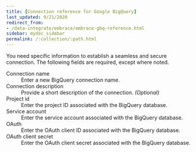 ```yaml
---
title: [Connection reference for Google BigQuery]
last_updated: 9/21/2020
redirect_from:
- /data-integrate/embrace/embrace-gbq-reference.html
sidebar: mydoc_sidebar
permalink: /:collection/:path.html
---
```

You need specific information to establish a seamless and secure connection. The following fields are required, except where noted.

<dl id="embrace-gbq-ref">
  <dlentry id="embrace-gbq-ref-connection-name">
    <dt>Connection name</dt>
    <dd>Enter a new BigQuery connection name.</dd>
  </dlentry>
  <dlentry id="embrace-gbq-ref-connection-description">
    <dt>Connection description</dt>
    <dd>Provide a short description of the connection. <i>(Optional)</i></dd>
  </dlentry>
  <dlentry id="embrace-gbq-ref-project-id">
    <dt>Project id</dt>
    <dd>Enter the project ID associated with the BigQuery database.</dd>
  </dlentry>
  <dlentry id="embrace-gbq-ref-service-account">
    <dt>Service account</dt>
    <dd>Enter the service account associated with the BigQuery database.</dd>
  </dlentry>
  <dlentry id="embrace-gbq-oauth-client-id">
    <dt>OAuth</dt>
    <dd>Enter the OAuth client ID associated with the BigQuery database.</dd>
  </dlentry>
  <dlentry id="embrace-gbq-oauth-client-secret">
    <dt>OAuth client secret</dt>
    <dd>Enter the OAuth client secret associated with the BigQuery database.</dd>
  </dlentry>
</dl>  
